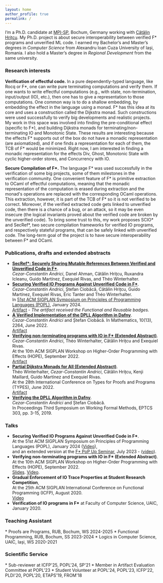 ```yaml
---
layout: home
author_profile: true
permalink: /
---
```



I’m a Ph.D. candidate at [MPI-SP](https://mpi-sp.org), Bochum, Germany working with [Cătălin Hriţcu](https://catalin-hritcu.github.io/).
My Ph.D. project is about secure interoperability between verified F\* programs and unverified ML code.
I earned my Bachelor’s and Master’s degrees in *Computer Science* from Alexandru Ioan Cuza University of Iași, Romania.
I also hold a Master’s degree in *Regional Development* from the same university.

<h3 id="research">Research interests</h3>

**Verification of effectful code.**
In a pure dependently-typed language, like Rocq or F\*, one can write pure terminating computations and verify them.
If one wants to write effectful computations (e.g., with state, non-termination, input/output (IO), etc.),
then one has to give a representation to those computations. One common way is to do a shallow embedding, 
by embedding the effect in the language using a monad.
F\* has this idea at its core and uses a construction called the Dijkstra monad.
Such constructions were used successfully to verify big developments and realistic projects.
My work in this space was involved into finding the pre-conditional effect (specific to F\*),
and building Dijkstra monads for terminating/non-terminating IO and Monotonic State.
These results are interesting because the effects F\* supports out of the box
do not have a monadic representation (are axiomatized),
and if one finds a representation for each of them,
the TCB of F\* would be minimized.
Right now, I am interested in finding a monadic representation for the effects Div, Ghost, 
Monotonic State with cyclic higher-order stores, and Concurrency with IO.

**Secure Compilation of F\*.**
The language F\* was used successfully in the verification of some big
projects, some of them milestones in the verification community.
One convenient feature of F\* is primitive
extraction to OCaml of effectful computations, meaning that the monadic representation
of the computation is erased during extraction and the monad's operations are replaced
with the corresponding OCaml operations.
This extraction, however, it is part of the TCB of F\* so it is not verified to be correct.
Moreover, if the verified extracted code gets linked to unverified code, then there is a chance
of a bug, or an attack, so it may be even insecure (the logical
invariants proved about the verified code are broken by the unverified code).
To bring some trust to this, my work proposes SCIO\* and SecRef\*,
two secure compilation frameworks for verified IO programs, and respectively stateful programs,
that can be safely linked with unverified code. The long-term goal of the project
is to have secure interoperability between F\* and OCaml.
<!-- Another idea I am interested in, is to also explore if one could give up on the effect system of F\*
and instead use the typing abstractions provided by the module system. -->

<h3 id="papers">Publications, drafts and extended abstracts</h3>

* [**SecRef\*: Securely Sharing Mutable References Between Verified and Unverified Code in F\***](https://arxiv.org/abs/2503.00404).<br/> *Cezar-Constantin Andrici*, Danel Ahman, Cătălin Hrițcu, Ruxandra Icleanu, Guido Martínez, Exequiel Rivas, and Théo Winterhalter.
* [**Securing Verified IO Programs Against Unverified Code in F\***](https://arxiv.org/abs/2303.01350).<br/> *Cezar-Constantin Andrici*, Ștefan Ciobâcă, Cătălin Hrițcu, Guido Martínez, Exequiel Rivas,&nbsp;Éric Tanter and Théo Winterhalter. <br/>In [51st ACM SIGPLAN Symposium on Principles of Programming Languages (POPL)](https://doi.org/10.1145/3632916), January 2024.<br/>[Artifact](https://zenodo.org/doi/10.5281/zenodo.10125015) - *The artifact received the Functional and Reusable badges.*
* [**A Verified Implementation of the DPLL Algorithm in Dafny**](https://doi.org/10.3390/math10132264).<br/> *Cezar-Constantin Andrici* and Ștefan Ciobâcă. In Mathematics, 10(13), 2264, June 2022. <br/> [Artifact](https://github.com/andricicezar/truesat)
* [**Verifying non-terminating programs with IO in F\* (Extended Abstract)**](https://theowinterhalter.github.io/res/iodiv-hope.pdf).<br/> *Cezar-Constantin Andrici*, Théo Winterhalter, Cătălin Hrițcu and Exequiel Rivas.<br/> At the 10th ACM SIGPLAN Workshop on Higher-Order Programming with Effects (HOPE), September 2022. <br/> [Artifact](https://github.com/andricicezar/fstar-io/tree/hope-submission)
* [**Partial Dijkstra Monads for All (Extended Abstract)**](https://types22.inria.fr/files/2022/06/TYPES_2022_paper_18.pdf). <br/> Théo Winterhalter, *Cezar-Constantin Andrici*, Cătălin Hrițcu, Kenji Maillard, Guido Martínez and Exequiel Rivas.<br/>At the 28th International Conference on Types for Proofs and Programs (TYPES), June 2022. <br/> [Artifact](https://github.com/TheoWinterhalter/pdm4all/releases/tag/types2022)
* [**Verifying the DPLL Algorithm in Dafny**](https://arxiv.org/abs/1909.01743).<br/> *Cezar-Constantin Andrici* and Ștefan Ciobâcă. <br/>In Proceedings Third Symposium on
Working Formal Methods, EPTCS 303, pp. 3-15, 2019.

<h3 id="papers">Talks</h3>

* **Securing Verified IO Programs Against Unverified Code in F\***.<br/>At the 51st ACM SIGPLAN Symposium on Principles of Programming Languages (POPL), January 2024 ([Video](https://www.youtube.com/watch?v=7jCChuyZHR4)), <br/>and an extended version at the [F\* PoP Up Seminar](https://fstar-lang.org/popup/seminar.html), July 2023 - ([video](https://www.youtube.com/watch?v=BFyKX1li8Zw)).
* **Verifying non-terminating programs with IO in F\* (Extended Abstract)**.<br/> At the 10th ACM SIGPLAN Workshop on Higher-Order Programming with Effects (HOPE), September 2022. <br/> [Slides](https://cezarandrici.com/wp-content/uploads/2022/09/HOPE22_Andrici_Slides.pdf). [Video](https://www.youtube.com/watch?v=i6gfZteKAAw).
* **Gradual Enforcement of IO Trace Properties at Student Research Competition**,<br/> At the 25th ACM SIGPLAN International Conference on Functional Programming (ICFP), August 2020.<br/> [Video](https://youtube.com/watch?v=fMkYhgFYQA0)
* **Verification of IO programs in F\*** at Faculty of Computer Science, UAIC, January 2020.

<h3 id="research">Teaching Assistant</h3>
* Proofs are Programs, RUB, Bochum, WS 2024-2025
* Functional Programming, RUB, Bochum, SS 2023-2024
* Logics in Computer Science, UAIC, Iași, WS 2020-2021

<h3 id="research">Scientific Service</h3>
* Sub-reviewer at ICFP'25, POPL'24, SP'21
* Member in Artifact Evaluation Committee at POPL'23
* Student Volunteer at POPL'24, POPL'23, ICFP'22, PLDI'20, POPL'20, ETAPS'19, FROM'18
